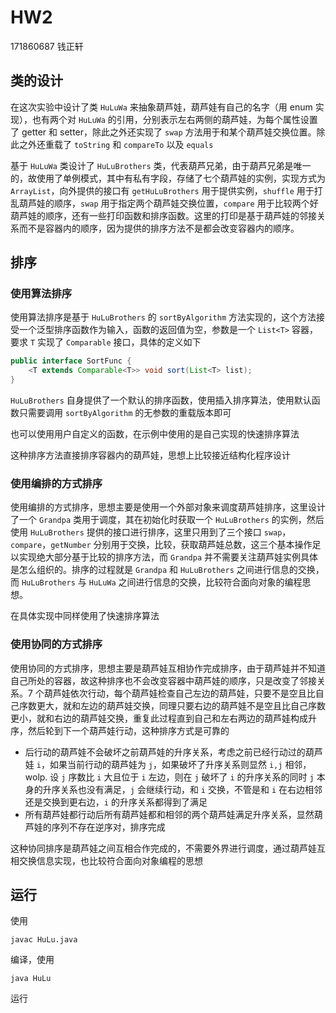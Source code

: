 # HW2

171860687 钱正轩

## 类的设计

在这次实验中设计了类 `HuLuWa` 来抽象葫芦娃，葫芦娃有自己的名字（用 enum 实现），也有两个对 `HuLuWa` 的引用，分别表示左右两侧的葫芦娃，为每个属性设置了 getter 和 setter，除此之外还实现了 `swap` 方法用于和某个葫芦娃交换位置。除此之外还重载了 `toString` 和 `compareTo` 以及 `equals`

基于 `HuLuWa` 类设计了 `HuLuBrothers` 类，代表葫芦兄弟，由于葫芦兄弟是唯一的，故使用了单例模式，其中有私有字段，存储了七个葫芦娃的实例，实现方式为 `ArrayList`，向外提供的接口有 `getHuLuBrothers` 用于提供实例，`shuffle` 用于打乱葫芦娃的顺序，`swap` 用于指定两个葫芦娃交换位置，`compare` 用于比较两个好葫芦娃的顺序，还有一些打印函数和排序函数。这里的打印是基于葫芦娃的邻接关系而不是容器内的顺序，因为提供的排序方法不是都会改变容器内的顺序。

## 排序

### 使用算法排序

使用算法排序是基于 `HuLuBrothers` 的 `sortByAlgorithm` 方法实现的，这个方法接受一个泛型排序函数作为输入，函数的返回值为空，参数是一个 `List<T>` 容器，要求 `T` 实现了 `Comparable` 接口，具体的定义如下

```java
public interface SortFunc {
    <T extends Comparable<T>> void sort(List<T> list);
}
```

`HuLuBrothers` 自身提供了一个默认的排序函数，使用插入排序算法，使用默认函数只需要调用 `sortByAlgorithm` 的无参数的重载版本即可

也可以使用用户自定义的函数，在示例中使用的是自己实现的快速排序算法

这种排序方法直接排序容器内的葫芦娃，思想上比较接近结构化程序设计

### 使用编排的方式排序

使用编排的方式排序，思想主要是使用一个外部对象来调度葫芦娃排序，这里设计了一个 `Grandpa` 类用于调度，其在初始化时获取一个 `HuLuBrothers` 的实例，然后使用 `HuLuBrothers` 提供的接口进行排序，这里只用到了三个接口 `swap`，`compare`，`getNumber` 分别用于交换，比较，获取葫芦娃总数，这三个基本操作足以实现绝大部分基于比较的排序方法，而 `Grandpa` 并不需要关注葫芦娃实例具体是怎么组织的。排序的过程就是 `Grandpa` 和 `HuLuBrothers` 之间进行信息的交换，而 `HuLuBrothers` 与 `HuLuWa` 之间进行信息的交换，比较符合面向对象的编程思想。

在具体实现中同样使用了快速排序算法

### 使用协同的方式排序

使用协同的方式排序，思想主要是葫芦娃互相协作完成排序，由于葫芦娃并不知道自己所处的容器，故这种排序也不会改变容器中葫芦娃的顺序，只是改变了邻接关系。7 个葫芦娃依次行动，每个葫芦娃检查自己左边的葫芦娃，只要不是空且比自己序数更大，就和左边的葫芦娃交换，同理只要右边的葫芦娃不是空且比自己序数更小，就和右边的葫芦娃交换，重复此过程直到自己和左右两边的葫芦娃构成升序，然后轮到下一个葫芦娃行动，这种排序方式是可靠的

* 后行动的葫芦娃不会破坏之前葫芦娃的升序关系，考虑之前已经行动过的葫芦娃 `i`，如果当前行动的葫芦娃为 `j`，如果破坏了升序关系则显然 `i,j` 相邻，wolp. 设 `j` 序数比 `i` 大且位于 `i` 左边，则在 `j` 破坏了 `i` 的升序关系的同时 `j` 本身的升序关系也没有满足，`j` 会继续行动，和 `i` 交换，不管是和 `i` 在右边相邻还是交换到更右边，`i` 的升序关系都得到了满足
* 所有葫芦娃都行动后所有葫芦娃都和相邻的两个葫芦娃满足升序关系，显然葫芦娃的序列不存在逆序对，排序完成

这种协同排序是葫芦娃之间互相合作完成的，不需要外界进行调度，通过葫芦娃互相交换信息实现，也比较符合面向对象编程的思想

## 运行

使用

```
javac HuLu.java
```

编译，使用

```
java HuLu
```

运行